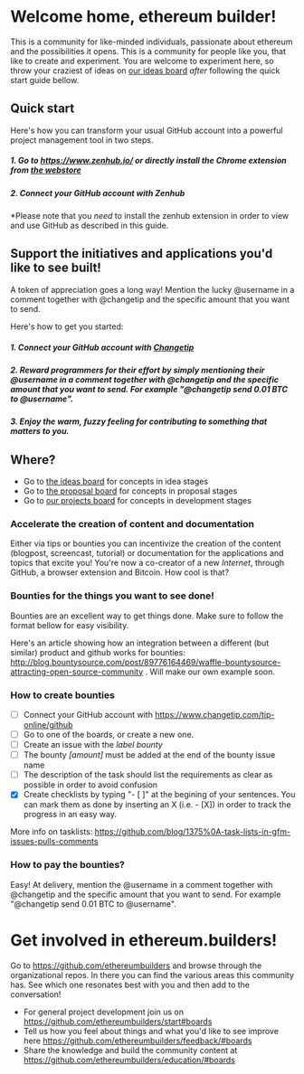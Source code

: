 Welcome home, ethereum builder!
=====
This is a community for like-minded individuals, passionate about ethereum and the possibilities it opens. This is a community for people like you, that like to create and experiment. You are welcome to experiment here, so throw your craziest of ideas on [our ideas board](https://github.com/ethereumbuilders/ideas#boards "ethereum.builders/ideas") *_after_* following the quick start guide bellow.

## Quick start

Here's how you can transform your usual GitHub account into a powerful project management tool in two steps.

##### 1. Go to https://www.zenhub.io/ or directly install the Chrome extension from [the webstore](https://chrome.google.com/webstore/detail/zenhub-for-github/ogcgkffhplmphkaahpmffcafajaocjbd)
##### 2. Connect your GitHub account with Zenhub

*Please note that you _need_ to install the zenhub extension in order to view and use GitHub as described in this guide. 

## Support the initiatives and applications you'd like to see built!

A token of appreciation goes a long way! Mention the lucky @username in a comment together with @changetip and the specific amount that you want to send.

Here's how to get you started:

##### 1. Connect your GitHub account with [Changetip](https://www.changetip.com/tip-online/github)

##### 2. Reward programmers for their effort by simply mentioning their @username in a comment together with @changetip and the specific amount that you want to send. For example "@changetip send 0.01 BTC to @username".

##### 3. Enjoy the warm, fuzzy feeling for contributing to something that matters to you.

## Where?

* Go to [the ideas board](https://github.com/ethereumbuilders/ideas#boards "ethereum.builders/ideas") for concepts in idea stages
* Go to [the proposal board](https://github.com/ethereumbuilders/proposals#boards "ethereum.builders/proposals") for concepts in proposal stages
* Go to [our projects board](https://github.com/ethereumbuilders/projects#boards "ethereum.builders/projects") for concepts in development stages


### Accelerate the creation of content and documentation

Either via tips or bounties you can incentivize the creation of the content (blogpost, screencast, tutorial) or documentation for the applications and topics that excite you! You're now a co-creator of a new _Internet_, through GitHub, a browser extension and Bitcoin. How cool is that? 

### Bounties for the things you want to see done! 

Bounties are an excellent way to get things done. Make sure to follow the format bellow for easy visibility. 

Here's an article showing how an integration between a different (but similar) product and github works for bounties: http://blog.bountysource.com/post/89776164469/waffle-bountysource-attracting-open-source-community . Will make our own example soon.

### How to create bounties

- [ ] Connect your GitHub account with https://www.changetip.com/tip-online/github
- [ ] Go to one of the boards, or create a new one. 
- [ ] Create an issue with the *label* _bounty_  
- [ ] The bounty _[amount]_ must be added at the end of the bounty issue name
- [ ] The description of the task should list the requirements as clear as possible in order to avoid confusion
- [x] Create checklists by typing "- [ ]" at the begining of your sentences. You can mark them as done by inserting an X (i.e. - [X]) in order to track the progress in an easy way. 

More info on tasklists: https://github.com/blog/1375%0A-task-lists-in-gfm-issues-pulls-comments

### How to pay the bounties?

Easy! At delivery, mention the @username in a comment together with @changetip and the specific amount that you want to send. For example "@changetip send 0.01 BTC to @username".

# Get involved in ethereum.builders!

Go to https://github.com/ethereumbuilders and browse through the organizational repos. In there you can find the various areas this community has. See which one resonates best with you and then add to the conversation! 

* For general project development join us on https://github.com/ethereumbuilders/start#boards 
* Tell us how you feel about things and what you'd like to see improve here https://github.com/ethereumbuilders/feedback/#boards
* Share the knowledge and build the community content at https://github.com/ethereumbuilders/education/#boards

